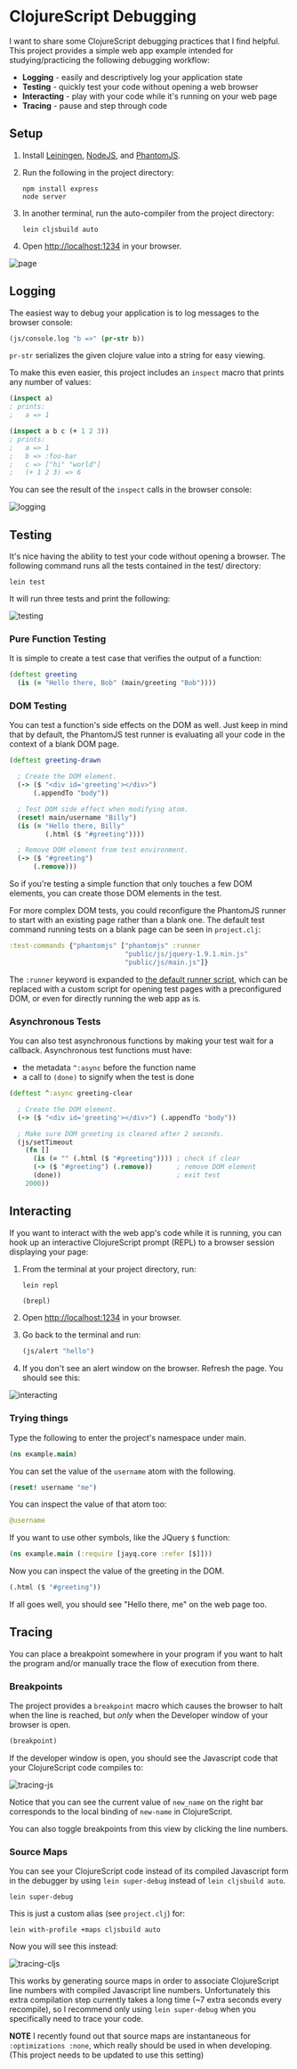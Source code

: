 # ClojureScript Debugging

I want to share some ClojureScript debugging practices that I find helpful.
This project provides a simple web app example intended for studying/practicing
the following debugging workflow:

- __Logging__ - easily and descriptively log your application state
- __Testing__ - quickly test your code without opening a web browser
- __Interacting__ - play with your code while it's running on your web page
- __Tracing__ - pause and step through code

## Setup

1. Install [Leiningen](http://leiningen.org/), [NodeJS](http://nodejs.org/), and [PhantomJS](http://phantomjs.org/).
1. Run the following in the project directory:

    ```
    npm install express
    node server
    ```

1. In another terminal, run the auto-compiler from the project directory:

    ```
    lein cljsbuild auto
    ```

1. Open <http://localhost:1234> in your browser.

![page](img/page.png)

## Logging

The easiest way to debug your application is to log messages to the browser console:

```clojure
(js/console.log "b =>" (pr-str b))
```

`pr-str` serializes the given clojure value into a string for easy viewing.

To make this even easier, this project includes an `inspect` macro that prints any number of values:

```clojure
(inspect a)
; prints:
;   a => 1

(inspect a b c (+ 1 2 3))
; prints:
;   a => 1
;   b => :foo-bar
;   c => ["hi" "world"]
;   (+ 1 2 3) => 6
```

You can see the result of the `inspect` calls in the browser console:

![logging](img/logging.png)

## Testing

It's nice having the ability to test your code without opening a browser.  The
following command runs all the tests contained in the test/ directory:

```
lein test
```

It will run three tests and print the following:

![testing](img/testing.png)

### Pure Function Testing

It is simple to create a test case that verifies the output of a function:

```clojure
(deftest greeting
  (is (= "Hello there, Bob" (main/greeting "Bob"))))
```

### DOM Testing

You can test a function's side effects on the DOM as well.  Just keep in mind
that by default, the PhantomJS test runner is evaluating all your code in the
context of a blank DOM page.

```clojure
(deftest greeting-drawn

  ; Create the DOM element.
  (-> ($ "<div id='greeting'></div>")
      (.appendTo "body"))

  ; Test DOM side effect when modifying atom.
  (reset! main/username "Billy")
  (is (= "Hello there, Billy"
         (.html ($ "#greeting"))))

  ; Remove DOM element from test environment.
  (-> ($ "#greeting")
      (.remove)))
```

So if you're testing a simple function that only touches a few DOM elements, you
can create those DOM elements in the test.

For more complex DOM tests, you could reconfigure the PhantomJS runner to start
with an existing page rather than a blank one.  The default test command running
tests on a blank page can be seen in `project.clj`:

```clojure
:test-commands {"phantomjs" ["phantomjs" :runner
                             "public/js/jquery-1.9.1.min.js"
                             "public/js/main.js"]}
```

The `:runner` keyword is expanded to [the default runner
script](https://github.com/cemerick/clojurescript.test/blob/master/resources/cemerick/cljs/test/runner.js),
which can be replaced with a custom script for opening test pages with a
preconfigured DOM, or even for directly running the web app as is.

### Asynchronous Tests

You can also test asynchronous functions by making your test
wait for a callback.  Asynchronous test functions must have:

- the metadata `^:async` before the function name
- a call to `(done)` to signify when the test is done

```clojure
(deftest ^:async greeting-clear

  ; Create the DOM element.
  (-> ($ "<div id='greeting'></div>") (.appendTo "body"))

  ; Make sure DOM greeting is cleared after 2 seconds.
  (js/setTimeout
    (fn []
      (is (= "" (.html ($ "#greeting")))) ; check if clear
      (-> ($ "#greeting") (.remove))      ; remove DOM element
      (done))                             ; exit test
    2000))
```

## Interacting

If you want to interact with the web app's code while it is running, you
can hook up an interactive ClojureScript prompt (REPL) to a browser session
displaying your page:

1. From the terminal at your project directory, run:

    ```
    lein repl
    ```

    ```clojure
    (brepl)
    ```

1. Open <http://localhost:1234> in your browser.
1. Go back to the terminal and run:

    ```clojure
    (js/alert "hello")
    ```

1. If you don't see an alert window on the browser. Refresh the page.  You should see this:

![interacting](img/interacting.png)


### Trying things

Type the following to enter the project's namespace under main.

```clojure
(ns example.main)
```

You can set the value of the `username` atom with the following.

```clojure
(reset! username "me")
```

You can inspect the value of that atom too:

```clojure
@username
```

If you want to use other symbols, like the JQuery `$` function:

```clojure
(ns example.main (:require [jayq.core :refer [$]]))
```

Now you can inspect the value of the greeting in the DOM.

```clojure
(.html ($ "#greeting"))
```

If all goes well, you should see "Hello there, me" on the web page too.

## Tracing

You can place a breakpoint somewhere in your program if you want to halt the
program and/or manually trace the flow of execution from there.

### Breakpoints

The project provides a `breakpoint` macro which causes the browser to halt when
the line is reached, but _only_ when the Developer window of your browser is
open.

```clojure
(breakpoint)
```

If the developer window is open, you should see the Javascript code that your
ClojureScript code compiles to:

![tracing-js](img/tracing-js.png)

Notice that you can see the current value of `new_name` on the right bar
corresponds to the local binding of `new-name` in ClojureScript.

You can also toggle breakpoints from this view by clicking the line numbers.

### Source Maps

You can see your ClojureScript code instead of its compiled Javascript form in
the debugger by using `lein super-debug` instead of `lein cljsbuild
auto`.

```
lein super-debug
```

This is just a custom alias (see `project.clj`) for:

```
lein with-profile +maps cljsbuild auto
```

Now you will see this instead:

![tracing-cljs](img/tracing-cljs.png)

This works by generating source maps in order to associate ClojureScript line
numbers with compiled Javascript line numbers.  Unfortunately this extra
compilation step currently takes a long time (~7 extra seconds every
recompile), so I recommend only using `lein super-debug` when you specifically
need to trace your code.

__NOTE__ I recently found out that source maps are instantaneous for
`:optimizations :none`, which really should be used in when developing.
(This project needs to be updated to use this setting)
